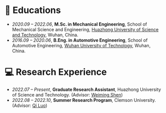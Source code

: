 
# 📖 Educations
- *2020.09 – 2022.06*, **M.Sc. in Mechanical Engineering**, School of Mechanical Science and Engineering, [Huazhong University of Science and Technology](http://english.hust.edu.cn), Wuhan, China.
- *2016.09 – 2020.06*, **B.Eng. in Automotive Engineering**, School of Automotive Engineering, [Wuhan University of Technology](http://english.whut.edu.cn), Wuhan, China.

# 💻 Research Experience
- *2022.07 – Present*, **Graduate Research Assistant**, Huazhong University of Science and Technology. (Advisor: [Weiming Shen](https://scholar.google.ca/citations?user=FuSHsx4AAAAJ&hl=en))
- *2022.08 – 2022.10*, **Summer Research Program**, Clemson University. (Advisor: [Qi Luo](https://scholar.google.com/citations?user=O3Raro0AAAAJ&hl=en))
